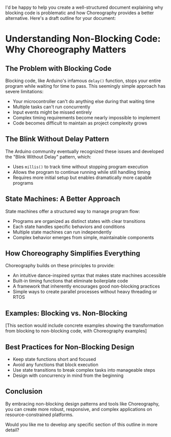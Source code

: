 I'd be happy to help you create a well-structured document explaining why blocking code is problematic and how Choreography provides a better alternative. Here's a draft outline for your document:

# Understanding Non-Blocking Code: Why Choreography Matters

## The Problem with Blocking Code

Blocking code, like Arduino's infamous `delay()` function, stops your entire program while waiting for time to pass. This seemingly simple approach has severe limitations:

- Your microcontroller can't do anything else during that waiting time
- Multiple tasks can't run concurrently 
- Input events might be missed entirely
- Complex timing requirements become nearly impossible to implement
- Code becomes difficult to maintain as project complexity grows

## The Blink Without Delay Pattern

The Arduino community eventually recognized these issues and developed the "Blink Without Delay" pattern, which:

- Uses `millis()` to track time without stopping program execution
- Allows the program to continue running while still handling timing
- Requires more initial setup but enables dramatically more capable programs

## State Machines: A Better Approach

State machines offer a structured way to manage program flow:

- Programs are organized as distinct states with clear transitions
- Each state handles specific behaviors and conditions
- Multiple state machines can run independently
- Complex behavior emerges from simple, maintainable components

## How Choreography Simplifies Everything

Choreography builds on these principles to provide:

- An intuitive dance-inspired syntax that makes state machines accessible
- Built-in timing functions that eliminate boilerplate code
- A framework that inherently encourages good non-blocking practices
- Simple ways to create parallel processes without heavy threading or RTOS

## Examples: Blocking vs. Non-Blocking

[This section would include concrete examples showing the transformation from blocking to non-blocking code, with Choreography examples]

## Best Practices for Non-Blocking Design

- Keep state functions short and focused
- Avoid any functions that block execution
- Use state transitions to break complex tasks into manageable steps
- Design with concurrency in mind from the beginning

## Conclusion

By embracing non-blocking design patterns and tools like Choreography, you can create more robust, responsive, and complex applications on resource-constrained platforms.

Would you like me to develop any specific section of this outline in more detail?